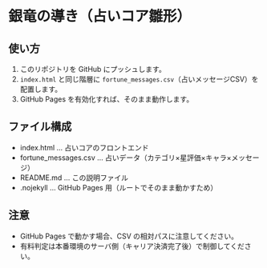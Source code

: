 # 銀竜の導き（占いコア雛形）

## 使い方
1. このリポジトリを GitHub にプッシュします。
2. `index.html` と同じ階層に `fortune_messages.csv`（占いメッセージCSV）を配置します。
3. GitHub Pages を有効化すれば、そのまま動作します。

## ファイル構成
- index.html … 占いコアのフロントエンド
- fortune_messages.csv … 占いデータ（カテゴリ×星評価×キャラ×メッセージ）
- README.md … この説明ファイル
- .nojekyll … GitHub Pages 用（ルートでそのまま動かすため）

## 注意
- GitHub Pages で動かす場合、CSV の相対パスに注意してください。
- 有料判定は本番環境のサーバ側（キャリア決済完了後）で制御してください。
